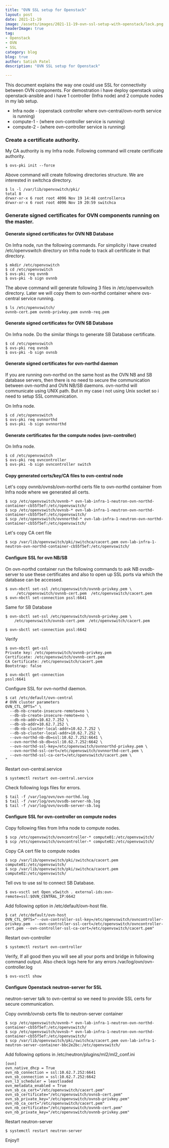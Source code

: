 ```yaml
---
title: "OVN SSL setup for Openstack"
layout: post
date: 2021-11-19
image: /assets/images/2021-11-19-ovn-ssl-setup-with-openstack/lock.png
headerImage: true
tag:
- Openstack
- OVN
- SSL
category: blog
blog: true
author: Satish Patel
description: "OVN SSL setup for Openstack"

---
```


This document explains the way one could use SSL for connectivity between OVN components. For demostration i have deploy openstack using openstack-ansible and i have 1 controller (Infra node) and 2 compute nodes in my lab setup.

* Infra node - (openstack controller where ovn-central/ovn-north service is running)
* compute-1 - (where ovn-controller service is running)
* compute-2 - (where ovn-controller service is running)

### Create a certificate authority.

My CA authority is my Infra node. Following command will create certificate authority. 

```
$ ovs-pki init --force
```

Above command will create following directories structure. We are interested in switchca directory. 

```
$ ls -l /var/lib/openvswitch/pki/
total 8
drwxr-xr-x 6 root root 4096 Nov 19 14:48 controllerca
drwxr-xr-x 6 root root 4096 Nov 19 20:59 switchca
```

### Generate signed certificates for OVN components running on the master.

#### Generate signed certificates for OVN NB Database

On Infra node, run the following commands. For simplicity i have created /etc/openvswitch directory on Infra node to track all certificate in that directory. 

```
$ mkdir /etc/openvswitch
$ cd /etc/openvswitch
$ ovs-pki req ovnnb
$ ovs-pki -b sign ovnnb
```

The above command will generate following 3 files in /etc/openvswitch directory. Later we will copy them to ovn-northd container where ovs-central service running. 

```
$ ls /etc/openvswitch/
ovnnb-cert.pem ovnnb-privkey.pem ovnnb-req.pem
```

#### Generate signed certificates for OVN SB Database

On Infra node. Do the similar things to generate SB Database certificate. 

```
$ cd /etc/openvswitch
$ ovs-pki req ovnsb
$ ovs-pki -b sign ovnsb
```

#### Generate signed certificates for ovn-northd daemon

If you are running ovn-northd on the same host as the OVN NB and SB database servers, then there is no need to secure the communication between ovn-northd and OVN NB/SB daemons. ovn-northd will communicate using UNIX path. But in my case i not using Unix socket so i need to setup SSL communication. 

On Infra node.

```
$ cd /etc/openvswitch
$ ovs-pki req ovnnorthd
$ ovs-pki -b sign ovnnorthd
```

#### Generate certificates for the compute nodes (ovn-controller)

On Infra node. 

```
$ cd /etc/openvswitch
$ ovs-pki req ovncontroller
$ ovs-pki -b sign ovncontroller switch
```

#### Copy generated certs/key/CA files to ovn-central node

Let's copy ovnnb/ovnsb/ovn-northd certs file to ovn-northd container from Infra node where we generated all certs.

```
$ scp /etc/openvswitch/ovnnb-* ovn-lab-infra-1-neutron-ovn-northd-container-cb55f5ef:/etc/openvswitch/
$ scp /etc/openvswitch/ovnsb-* ovn-lab-infra-1-neutron-ovn-northd-container-cb55f5ef:/etc/openvswitch/
$ scp /etc/openvswitch/ovnnorthd-* ovn-lab-infra-1-neutron-ovn-northd-container-cb55f5ef:/etc/openvswitch/
```

Let's copy CA cert file 

```
$ scp /var/lib/openvswitch/pki/switchca/cacert.pem ovn-lab-infra-1-neutron-ovn-northd-container-cb55f5ef:/etc/openvswitch/
```

#### Configure SSL for ovn NB/SB 

On ovn-northd container run the following commands to ask NB ovsdb-server to use these certificates and also to open up SSL ports via which the database can be accessed.

```
$ ovn-nbctl set-ssl /etc/openvswitch/ovnnb-privkey.pem \
     /etc/openvswitch/ovnnb-cert.pem  /etc/openvswitch/cacert.pem
$ ovn-nbctl set-connection pssl:6641
```

Same for SB Database

```
$ ovn-sbctl set-ssl /etc/openvswitch/ovnsb-privkey.pem \
    /etc/openvswitch/ovnsb-cert.pem  /etc/openvswitch/cacert.pem

$ ovn-sbctl set-connection pssl:6642
```

Verify 

```
$ ovn-nbctl get-ssl
Private key: /etc/openvswitch/ovnnb-privkey.pem
Certificate: /etc/openvswitch/ovnnb-cert.pem
CA Certificate: /etc/openvswitch/cacert.pem
Bootstrap: false
```

```
$ ovn-nbctl get-connection
pssl:6641
```

Configure SSL for ovn-northd daemon. 

```
$ cat /etc/default/ovn-central
# OVN cluster parameters
OVN_CTL_OPTS=" \
  --db-nb-create-insecure-remote=no \
  --db-sb-create-insecure-remote=no \
  --db-nb-addr=10.62.7.252 \
  --db-sb-addr=10.62.7.252 \
  --db-nb-cluster-local-addr=10.62.7.252 \
  --db-sb-cluster-local-addr=10.62.7.252 \
  --ovn-northd-nb-db=ssl:10.62.7.252:6641 \
  --ovn-northd-sb-db=ssl:10.62.7.252:6642 \
  --ovn-northd-ssl-key=/etc/openvswitch/ovnnorthd-privkey.pem \
  --ovn-northd-ssl-cert=/etc/openvswitch/ovnnorthd-cert.pem \
  --ovn-northd-ssl-ca-cert=/etc/openvswitch/cacert.pem \
"
```

Restart ovn-central.service

```
$ systemctl restart ovn-central.service
```

Check following logs files for errors.

```
$ tail -f /var/log/ovn/ovn-northd.log
$ tail -f /var/log/ovn/ovsdb-server-nb.log
$ tail -f /var/log/ovn/ovsdb-server-sb.log
```

#### Configure SSL for ovn-controller on compute nodes

Copy following files from Infra node to compute nodes. 

```
$ scp /etc/openvswitch/ovncontroller-* compute01:/etc/openvswitch/
$ scp /etc/openvswitch/ovncontroller-* compute02:/etc/openvswitch/
```

Copy CA cert file to compute nodes

```
$ scp /var/lib/openvswitch/pki/switchca/cacert.pem compute01:/etc/openvswitch/
$ scp /var/lib/openvswitch/pki/switchca/cacert.pem compute02:/etc/openvswitch/
```

Tell ovs to use ssl to connect SB Database. 

```
$ ovs-vsctl set Open_vSwitch . external-ids:ovn-remote=ssl:$OVN_CENTRAL_IP:6642
```

Add following option in /etc/default/ovn-host file. 

```
$ cat /etc/default/ovn-host
OVN_CTL_OPTS="--ovn-controller-ssl-key=/etc/openvswitch/ovncontroller-privkey.pem  --ovn-controller-ssl-cert=/etc/openvswitch/ovncontroller-cert.pem --ovn-controller-ssl-ca-cert=/etc/openvswitch/cacert.pem"
```

Restart ovn-controller

```
$ systemctl restart ovn-controller
```

Verify, If all good then you will see all your ports and bridge in following command output. Also check logs here for any errors /var/log/ovn/ovn-controller.log

```
$ ovs-vsctl show
```

#### Configure Openstack neutron-server for SSL

neutron-server talk to ovn-central so we need to provide SSL certs for secure communication. 

Copy ovnnb/ovnsb certs file to neutron-server container

```
$ scp /etc/openvswitch/ovnnb-* ovn-lab-infra-1-neutron-ovn-northd-container-cb55f5ef:/etc/openvswitch/
$ scp /etc/openvswitch/ovnsb-* ovn-lab-infra-1-neutron-ovn-northd-container-cb55f5ef:/etc/openvswitch/
$ scp /var/lib/openvswitch/pki/switchca/cacert.pem ovn-lab-infra-1-neutron-server-container-bbc2e2bc:/etc/openvswitch/
```

Add following options in /etc/neutron/plugins/ml2/ml2_conf.ini

```
[ovn]
ovn_native_dhcp = True
ovn_nb_connection = ssl:10.62.7.252:6641
ovn_sb_connection = ssl:10.62.7.252:6642
ovn_l3_scheduler = leastloaded
ovn_metadata_enabled = True
ovn_sb_ca_cert="/etc/openvswitch/cacert.pem"
ovn_sb_certificate="/etc/openvswitch/ovnsb-cert.pem"
ovn_sb_private_key="/etc/openvswitch/ovnsb-privkey.pem"
ovn_nb_ca_cert="/etc/openvswitch/cacert.pem"
ovn_nb_certificate="/etc/openvswitch/ovnnb-cert.pem"
ovn_nb_private_key="/etc/openvswitch/ovnnb-privkey.pem"
```

Restart neutron-server 

```
$ systemctl restart neutron-server
```

Enjoy!! 







